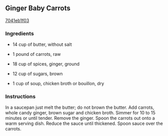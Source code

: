 ## Ginger Baby Carrots

[7041eb1f03](http://www.food.com/recipe/ginger-baby-carrots-479509)

### Ingredients

 - 14 cup of butter, without salt

 - 1 pound of carrots, raw

 - 18 cup of spices, ginger, ground

 - 12 cup of sugars, brown

 - 1 cup of soup, chicken broth or bouillon, dry

### Instructions

In a saucepan just melt the butter; do not brown the butter. Add carrots, whole candy ginger, brown sugar and chicken broth. Simmer for 10 to 15 minutes or until tender. Remove the ginger. Spoon the carrots out onto a warm serving dish. Reduce the sauce until thickened. Spoon sauce over the carrots.